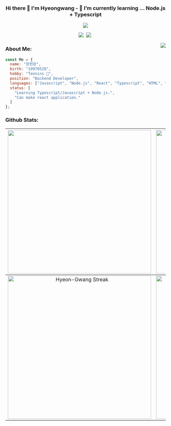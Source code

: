 ### <p align="center">Hi there 👋 I'm Hyeongwang - 🌱 I’m currently learning ... Node.js + Typescript</p>

<p align="center">
  <a href="https://github.com/Hyeon-Gwang"><img src="https://typing-text-svg.herokuapp.com?color=%231EF71E&center=true&vCenter=true&lines=%EC%97%B4%EC%A0%95%EB%84%98%EC%B9%98%EB%8A%94+%EC%A3%BC%EB%8B%88%EC%96%B4+%EB%B0%B1%EC%97%94%EB%93%9C+%EA%B0%9C%EB%B0%9C%EC%9E%90+%5E%5E;JavaScript+TypeScript+Node.js+%2B+React"></a>
</p>

<p align="center">
  <a href="https://blog.naver.com/wkdgusrhkd97"><img src="https://img.shields.io/badge/Naver blog-03C75A?style=for-the-badge&logo=Naver&logoColor=white"></a>&nbsp;
  <img src="https://img.shields.io/badge/Notion-000000?style=for-the-badge&logo=Notion&logoColor=white">&nbsp;
</p>


<img align="right" src="https://user-images.githubusercontent.com/48178101/162020484-d32e7fc2-9568-40ae-a213-3dd5518c2c6e.png"></a>
### About Me:
```javascript
const Me = {
  name: "장현광",
  birth: "19970528",
  hobby: "Tennins 🎾",
  position: "Backend Developer",
  languages: ["Javascript", "Node.js", "React", "Typescript", "HTML", "CSS"],
  status: [
    "Learning Typescript/Javascript + Node.js.",
    "Can make react application."
  ]
};
```

### Github Stats:
<img width="450em" src="https://github-profile-trophy.vercel.app/?username=Hyeon-Gwang&theme=radical&row=2&column=4&margin-w=10&margin-h=15&no-bg=true)](https://github.com/ryo-ma/github-profile-trophy"> |  <img  width="450em" src="https://github-readme-stats.vercel.app/api/top-langs?username=Hyeon-Gwang&show_icons=true&locale=en&layout=compact&theme=radical" alt="Hyeon-Gwang's Most used lang" />
:-------------------------:|:-------------------------:
<img  width="450em"   src="https://github-readme-streak-stats.herokuapp.com/?user=Hyeon-Gwang&theme=radical" alt="Hyeon-Gwang Streak" /> | <img  width="450em" align="center" alt="Hyeon-Gwang's Github stats"  src="https://github-readme-stats.vercel.app/api?username=Hyeon-Gwang&show_icons=true&count_private=true&theme=radical" /> 








<!--
**Hyeon-Gwang/Hyeon-Gwang** is a ✨ _special_ ✨ repository because its `README.md` (this file) appears on your GitHub profile.

Here are some ideas to get you started:

- 🔭 I’m currently working on ...

- 👯 I’m looking to collaborate on ...
- 🤔 I’m looking for help with ...
- 💬 Ask me about ...
- 📫 How to reach me: ...
- 😄 Pronouns: ...
- ⚡ Fun fact: ...
-->
